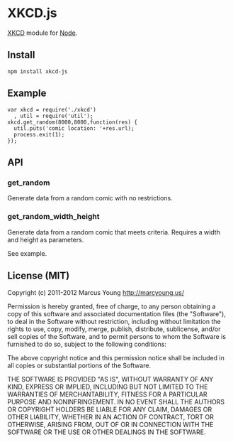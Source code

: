 # XKCD.js
[XKCD](http://www.xkcd.com/) module for [Node](http://nodejs.org/).

## Install
    npm install xkcd-js

## Example

    var xkcd = require('./xkcd')
      , util = require('util');
    xkcd.get_random(8000,8000,function(res) {
      util.puts('comic location: '+res.url);
      process.exit(1);
    });

## API

### get_random

Generate data from a random comic with no restrictions.

### get_random_width_height

Generate data from a random comic that meets criteria. Requires a width and height as parameters.

See example.

## License (MIT)

Copyright (c) 2011-2012 Marcus Young <http://marcyoung.us/>

Permission is hereby granted, free of charge, to any person obtaining a copy
of this software and associated documentation files (the "Software"), to deal
in the Software without restriction, including without limitation the rights
to use, copy, modify, merge, publish, distribute, sublicense, and/or sell
copies of the Software, and to permit persons to whom the Software is
furnished to do so, subject to the following conditions:

The above copyright notice and this permission notice shall be included in
all copies or substantial portions of the Software.

THE SOFTWARE IS PROVIDED "AS IS", WITHOUT WARRANTY OF ANY KIND, EXPRESS OR
IMPLIED, INCLUDING BUT NOT LIMITED TO THE WARRANTIES OF MERCHANTABILITY,
FITNESS FOR A PARTICULAR PURPOSE AND NONINFRINGEMENT. IN NO EVENT SHALL THE
AUTHORS OR COPYRIGHT HOLDERS BE LIABLE FOR ANY CLAIM, DAMAGES OR OTHER
LIABILITY, WHETHER IN AN ACTION OF CONTRACT, TORT OR OTHERWISE, ARISING FROM,
OUT OF OR IN CONNECTION WITH THE SOFTWARE OR THE USE OR OTHER DEALINGS IN
THE SOFTWARE.
